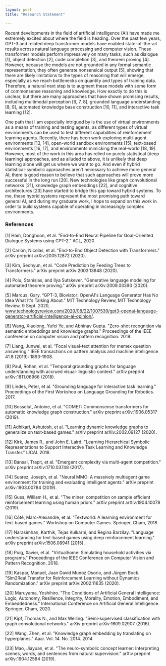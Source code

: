 ```yaml
---
layout: post
title: "Research Statement"

---
```


Recent developments in the field of artificial intelligence (AI) have made me extremely excited about where the field is heading. Over the past few years, GPT-3 and related deep transformer models have enabled state-of-the-art results across natural language processing and computer vision. These transformer models perform impressively on many tasks, such as dialogue [1], object detection [2], code completion [3], and theorem proving [4]. However, because the models are not grounded in any formal semantic representation, they often generate nonsensical output [5], showing that there are likely limitations to the types of reasoning that will emerge, especially as we reach bottlenecks on quantity and types of training data. Therefore, a natural next step is to augment these models with some form of commonsense reasoning and knowledge. How exactly to do this is unclear, but there are many approaches that have shown promising results, including multimodal perception [6, 7, 8], grounded language understanding [8, 9], automated knowledge base construction [10, 11], and interactive task learning [12].

One path that I am especially intrigued by is the use of virtual environments as a means of training and testing agents, as different types of virtual environments can be used to test different capabilities of reinforcement learning agents. Recently, there has been work exploring multi-agent environments [13, 14], open-world sandbox environments [15], text-based environments [16, 17], and environments mimicking the real-world [18, 19]. However, most of the work in this area has relied on purely statistical (deep learning) approaches, and as alluded to above, it is unlikely that deep learning alone will get us where we want to go. And even if hybrid statistical-symbolic approaches aren’t necessary to achieve more general AI, there is good reason to believe that such approaches will prove more successful in the long run [20]. New technologies like graph convolutional networks [21], knowledge graph embeddings [22], and cognitive architectures [23] have started to bridge this gap toward hybrid systems. To me, these hybrid systems represent the most promising path toward general AI, and during my graduate work, I hope to expand on this work in order to build systems capable of operating in increasingly complex environments.


### References

[1] Ham, Donghoon, et al. "End-to-End Neural Pipeline for Goal-Oriented Dialogue Systems using GPT-2." ACL, 2020.

[2] Carion, Nicolas, et al. "End-to-End Object Detection with Transformers." arXiv preprint arXiv:2005.12872 (2020).

[3] Kim, Seohyun, et al. "Code Prediction by Feeding Trees to Transformers." arXiv preprint arXiv:2003.13848 (2020).

[4] Polu, Stanislas, and Ilya Sutskever. "Generative language modeling for automated theorem proving." arXiv preprint arXiv:2009.03393 (2020).

[5] Marcus, Gary. “GPT-3, Bloviator: OpenAI's Language Generator Has No Idea What It's Talking About.” MIT Technology Review, MIT Technology Review, 9 Sept. 2020, www.technologyreview.com/2020/08/22/1007539/gpt3-openai-language-generator-artificial-intelligence-ai-opinion/.

[6] Wang, Xiaolong, Yufei Ye, and Abhinav Gupta. "Zero-shot recognition via semantic embeddings and knowledge graphs." Proceedings of the IEEE conference on computer vision and pattern recognition. 2018.

[7] Liang, Junwei, et al. "Focal visual-text attention for memex question answering." IEEE transactions on pattern analysis and machine intelligence 41.8 (2019): 1893-1908.

[8] Paul, Rohan, et al. "Temporal grounding graphs for language understanding with accrued visual-linguistic context." arXiv preprint arXiv:1811.06966 (2018).

[9] Lindes, Peter, et al. "Grounding language for interactive task learning." Proceedings of the First Workshop on Language Grounding for Robotics. 2017.

[10] Bosselut, Antoine, et al. "COMET: Commonsense transformers for automatic knowledge graph construction." arXiv preprint arXiv:1906.05317 (2019).

[11] Adhikari, Ashutosh, et al. "Learning dynamic knowledge graphs to generalize on text-based games." arXiv preprint arXiv:2002.09127 (2020).

[12] Kirk, James R., and John E. Laird. "Learning Hierarchical Symbolic Representations to Support Interactive Task Learning and Knowledge Transfer." IJCAI. 2019.

[13] Bansal, Trapit, et al. "Emergent complexity via multi-agent competition." arXiv preprint arXiv:1710.03748 (2017).

[14] Suarez, Joseph, et al. "Neural MMO: A massively multiagent game environment for training and evaluating intelligent agents." arXiv preprint arXiv:1903.00784 (2019).

[15] Guss, William H., et al. "The minerl competition on sample efficient reinforcement learning using human priors." arXiv preprint arXiv:1904.10079 (2019).

[16] Côté, Marc-Alexandre, et al. "Textworld: A learning environment for text-based games." Workshop on Computer Games. Springer, Cham, 2018.

[17] Narasimhan, Karthik, Tejas Kulkarni, and Regina Barzilay. "Language understanding for text-based games using deep reinforcement learning." arXiv preprint arXiv:1506.08941 (2015).

[18] Puig, Xavier, et al. "Virtualhome: Simulating household activities via programs." Proceedings of the IEEE Conference on Computer Vision and Pattern Recognition. 2018.

[19] Kaspar, Manuel, Juan David Munoz Osorio, and Jürgen Bock. "Sim2Real Transfer for Reinforcement Learning without Dynamics Randomization." arXiv preprint arXiv:2002.11635 (2020).

[20] Maruyama, Yoshihiro. "The Conditions of Artificial General Intelligence: Logic, Autonomy, Resilience, Integrity, Morality, Emotion, Embodiment, and Embeddedness." International Conference on Artificial General Intelligence. Springer, Cham, 2020.

[21] Kipf, Thomas N., and Max Welling. "Semi-supervised classification with graph convolutional networks." arXiv preprint arXiv:1609.02907 (2016).

[22] Wang, Zhen, et al. "Knowledge graph embedding by translating on hyperplanes." Aaai. Vol. 14. No. 2014. 2014.

[23] Mao, Jiayuan, et al. "The neuro-symbolic concept learner: Interpreting scenes, words, and sentences from natural supervision." arXiv preprint arXiv:1904.12584 (2019).

